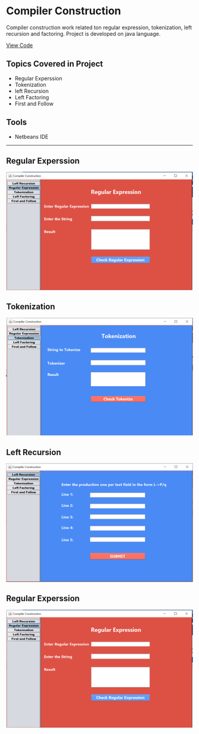 # Compiler Construction
Compiler construction work related ton regular expression, tokenization, left recursion and factoring.
Project is developed on java language.

<a href="https://github.com/Zaryab-Programmer/Compiler-Construction/tree/master/Documents/NetBeansProjects/Compiler_Construction">View Code</a>

## Topics Covered in Project
- Regular Experssion 
- Tokenization
- left Recursion 
- Left Factoring
- First and Follow

## Tools
- Netbeans IDE

<hr>

## Regular Experssion
<img src="Regular.PNG" alt="Regular Experssion" />

## Tokenization
<img src="tokeniation.PNG" alt="Tokenization" />

## Left Recursion 
<img src="leftRecurison.PNG" alt="Left Recursion " />

## Regular Experssion
<img src="Regular.PNG" alt="Regular Experssion" />
